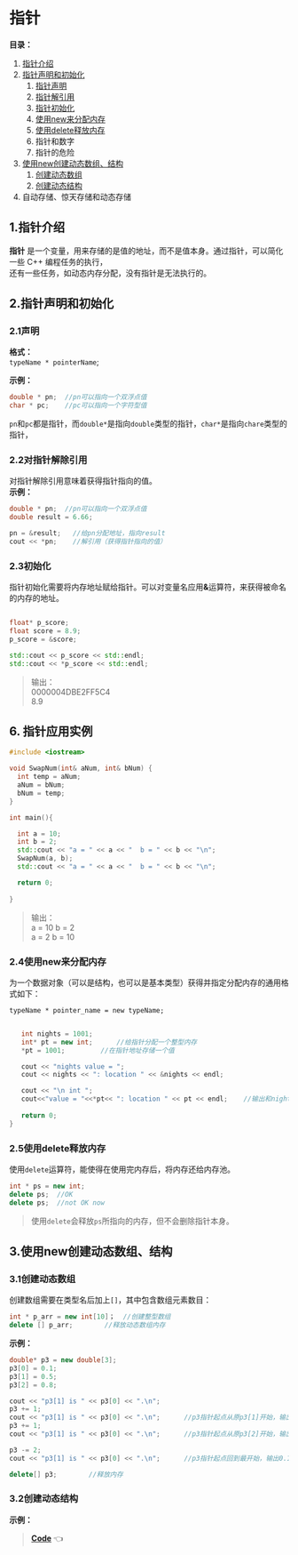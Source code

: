 # 指针

**目录：**
1. [指针介绍](#intro)   
2. [指针声明和初始化](#de_in)
    1. [指针声明](#de)
    2. [指针解引用](#deref)
    3. [指针初始化](#init)
    4. [使用new来分配内存](#new)
    5. [使用delete释放内存](#delete)
    6. 指针和数字
    7. 指针的危险
7. [使用new创建动态数组、结构](#arr_struct)
    1. [创建动态数组](#new_arr)
    2. [创建动态结构](#new_struct)    	
8. 自动存储、惊天存储和动态存储

<a id="intro"></a>
## 1.指针介绍  
**指针** 是一个变量，用来存储的是值的地址，而不是值本身。通过指针，可以简化一些 C++ 编程任务的执行，  
还有一些任务，如动态内存分配，没有指针是无法执行的。

<a id="de_in"></a>
## 2.指针声明和初始化 
<a id="de"></a>
### 2.1声明  
**格式：**  
`typeName * pointerName`;  
  
**示例：**  
``` C++
double * pn;  //pn可以指向一个双浮点值
char * pc;    //pc可以指向一个字符型值
```  
`pn`和`pc`都是指针，而`double*`是指向`double`类型的指针，`char*`是指向`chare`类型的指针，  

<a id="deref"></a>
### 2.2对指针解除引用

对指针解除引用意味着获得指针指向的值。  
**示例：**  
``` C++
double * pn;  //pn可以指向一个双浮点值
double result = 6.66;

pn = &result;   //给pn分配地址，指向result
cout << *pn;    //解引用（获得指针指向的值）

```  
<a id="init"></a>
### 2.3初始化
指针初始化需要将内存地址赋给指针。可以对变量名应用<b>&</b>运算符，来获得被命名的内存的地址。  
``` C++

float* p_score;
float score = 8.9;
p_score = &score;

std::cout << p_score << std::endl;
std::cout << *p_score << std::endl;
```
>输出：  
>0000004DBE2FF5C4  
>8.9 

## 6. 指针应用实例

``` C++
#include <iostream>

void SwapNum(int& aNum, int& bNum) {
  int temp = aNum;
  aNum = bNum;
  bNum = temp;
}

int main(){

  int a = 10;
  int b = 2;
  std::cout << "a = " << a << "  b = " << b << "\n";
  SwapNum(a, b);
  std::cout << "a = " << a << "  b = " << b << "\n";

  return 0;
  
}

```  
>输出：  
>a = 10  b = 2  
>a = 2  b = 10 

<a id="new"></a>
### 2.4使用new来分配内存
为一个数据对象（可以是结构，也可以是基本类型）获得并指定分配内存的通用格式如下：  
  
 `typeName * pointer_name = new typeName;`
 
 ``` C++
 
    int nights = 1001;
	int* pt = new int;		//给指针分配一个整型内存
	*pt = 1001;		 	//在指针地址存储一个值

	cout << "nights value = ";
	cout << nights << ": location " << &nights << endl;

	cout << "\n int ";
	cout<<"value = "<<*pt<< ": location " << pt << endl;    //输出和nights变量不一样的内存地址
	
	return 0;
}
 ```
<a id="delete"></a>
### 2.5使用delete释放内存  
使用`delete`运算符，能使得在使用完内存后，将内存还给内存池。  
``` C++
int * ps = new int;
delete ps; 	//OK
delete ps;	//not OK now
```
> 使用`delete`会释放`ps`所指向的内存，但不会删除指针本身。

<a id="arr_struct"></a>
## 3.使用new创建动态数组、结构
### 3.1创建动态数组
创建数组需要在类型名后加上`[]`，其中包含数组元素数目：
``` C++
int * p_arr = new int[10]；	//创建整型数组
delete [] p_arr;		//释放动态数组内存

```

**示例：**  
``` C++
double* p3 = new double[3];	
p3[0] = 0.1;
p3[1] = 0.5;
p3[2] = 0.8;

cout << "p3[1] is " << p3[0] << ".\n";
p3 += 1;
cout << "p3[1] is " << p3[0] << ".\n";		//p3指针起点从原p3[1]开始，输出0.5
p3 += 1;
cout << "p3[1] is " << p3[0] << ".\n";		//p3指针起点从原p3[2]开始，输出0.8

p3 -= 2;
cout << "p3[1] is " << p3[0] << ".\n";		//p3指针起点回到最开始，输出0.1

delete[] p3;		//释放内存
```

<a id="new_struct"></a>
### 3.2创建动态结构 
**示例：**  

> **[Code](https://github.com/HumorLogic/Effective-C-plus-plus/edit/master/Basics/%E6%8C%87%E9%92%88.md)**  :point_left:

